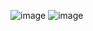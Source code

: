 ![image](https://user-images.githubusercontent.com/113804837/198156754-61c47597-3a3f-4825-a655-b9d29455b90b.png)
![image](https://user-images.githubusercontent.com/113804837/198156799-45df6688-29a2-46b0-846b-5fbd8fc084aa.png)
